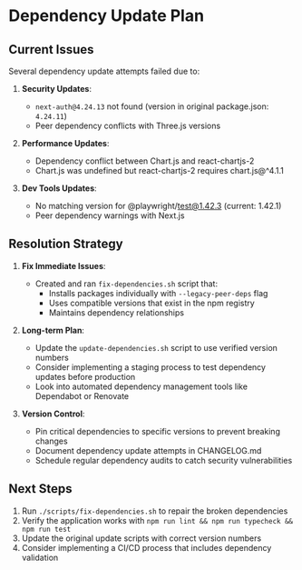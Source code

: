 # Dependency Update Plan

## Current Issues

Several dependency update attempts failed due to:

1. **Security Updates**:
   - `next-auth@4.24.13` not found (version in original package.json: `4.24.11`)
   - Peer dependency conflicts with Three.js versions

2. **Performance Updates**:
   - Dependency conflict between Chart.js and react-chartjs-2
   - Chart.js was undefined but react-chartjs-2 requires chart.js@^4.1.1

3. **Dev Tools Updates**:
   - No matching version for @playwright/test@1.42.3 (current: 1.42.1)
   - Peer dependency warnings with Next.js

## Resolution Strategy

1. **Fix Immediate Issues**:
   - Created and ran `fix-dependencies.sh` script that:
     - Installs packages individually with `--legacy-peer-deps` flag
     - Uses compatible versions that exist in the npm registry
     - Maintains dependency relationships

2. **Long-term Plan**:
   - Update the `update-dependencies.sh` script to use verified version numbers
   - Consider implementing a staging process to test dependency updates before production
   - Look into automated dependency management tools like Dependabot or Renovate

3. **Version Control**:
   - Pin critical dependencies to specific versions to prevent breaking changes
   - Document dependency update attempts in CHANGELOG.md
   - Schedule regular dependency audits to catch security vulnerabilities

## Next Steps

1. Run `./scripts/fix-dependencies.sh` to repair the broken dependencies
2. Verify the application works with `npm run lint && npm run typecheck && npm run test`
3. Update the original update scripts with correct version numbers
4. Consider implementing a CI/CD process that includes dependency validation 